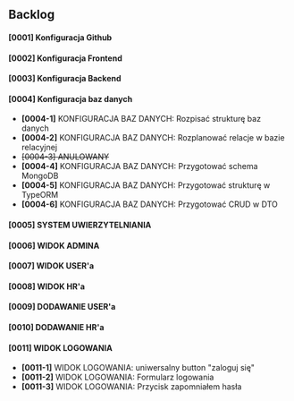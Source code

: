 ## Backlog
#### **[0001]** Konfiguracja Github

#### **[0002]** Konfiguracja Frontend

#### **[0003]** Konfiguracja Backend

#### **[0004]** Konfiguracja baz danych
- **[0004-1]** KONFIGURACJA BAZ DANYCH: Rozpisać strukturę baz danych
- **[0004-2]** KONFIGURACJA BAZ DANYCH: Rozplanować relacje w bazie relacyjnej
- ~~[0004-3] ANULOWANY~~
- **[0004-4]** KONFIGURACJA BAZ DANYCH: Przygotować schema MongoDB
- **[0004-5]** KONFIGURACJA BAZ DANYCH: Przygotować strukturę w TypeORM
- **[0004-6]** KONFIGURACJA BAZ DANYCH: Przygotować CRUD w DTO

#### **[0005]** SYSTEM UWIERZYTELNIANIA
#### **[0006]** WIDOK ADMINA
#### **[0007]** WIDOK USER'a
#### **[0008]** WIDOK HR'a
#### **[0009]** DODAWANIE USER'a
#### **[0010]** DODAWANIE HR'a
#### **[0011]** WIDOK LOGOWANIA
- **[0011-1]** WIDOK LOGOWANIA: uniwersalny button "zaloguj się"
- **[0011-2]** WIDOK LOGOWANIA: Formularz logowania
- **[0011-3]** WIDOK LOGOWANIA: Przycisk zapomniałem hasła
